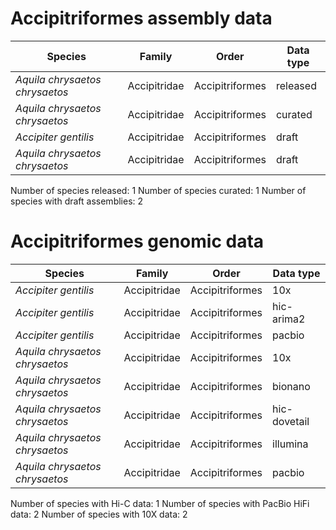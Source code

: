 # Accipitriformes assembly data

| Species | Family | Order | Data type |
| -- | --- | --- | --- |
| *Aquila chrysaetos chrysaetos* | Accipitridae | Accipitriformes | released |
| *Aquila chrysaetos chrysaetos* | Accipitridae | Accipitriformes | curated |
| *Accipiter gentilis* | Accipitridae | Accipitriformes | draft |
| *Aquila chrysaetos chrysaetos* | Accipitridae | Accipitriformes | draft |

Number of species released: 1
Number of species curated: 1
Number of species with draft assemblies: 2

# Accipitriformes genomic data

| Species | Family | Order | Data type |
| -- | --- | --- | --- |
| *Accipiter gentilis* | Accipitridae | Accipitriformes | 10x |
| *Accipiter gentilis* | Accipitridae | Accipitriformes | hic-arima2 |
| *Accipiter gentilis* | Accipitridae | Accipitriformes | pacbio |
| *Aquila chrysaetos chrysaetos* | Accipitridae | Accipitriformes | 10x |
| *Aquila chrysaetos chrysaetos* | Accipitridae | Accipitriformes | bionano |
| *Aquila chrysaetos chrysaetos* | Accipitridae | Accipitriformes | hic-dovetail |
| *Aquila chrysaetos chrysaetos* | Accipitridae | Accipitriformes | illumina |
| *Aquila chrysaetos chrysaetos* | Accipitridae | Accipitriformes | pacbio |

Number of species with Hi-C data: 1
Number of species with PacBio HiFi data: 2
Number of species with 10X data: 2
